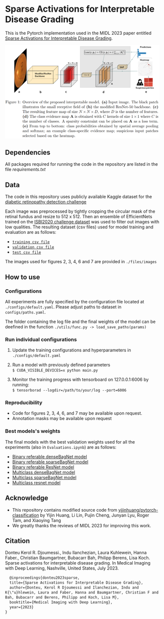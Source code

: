 # Sparse Activations for Interpretable Disease Grading
This is the Pytorch implementation used in the MIDL 2023 paper entitled [Sparse Activations for Interpretable Disease Grading](https://openreview.net/forum?id=us8BFTsWOq).

![Model's architecture](./files/models_architectures.png)

## Dependencies
All packages required for running the code in the repository are listed in the file _requirements.txt_

## Data
The code in this repository uses publicly available Kaggle dataset for the [diabetic retinopathy detection challenge](https://www.kaggle.com/c/diabetic-retinopathy-detection/data)

Each image was preprocessed by tightly cropping the circular mask of the retinal fundus and resize to 512 x 512. Then an ensemble of EfficientNets trained on the [ISBI2020 challenge dataset](https://isbi.deepdr.org/challenge2.html) was used to filter out images with low qualities. The resulting dataset (csv files) used for model training and evaluation are as follows: 
- [`training csv file`](./files/csv_files/kaggle_gradable_train.csv)
- [`validation csv file`](./files/csv_files/kaggle_gradable_val.csv)
- [`test csv file`](./files/csv_files/kaggle_gradable_test.csv) 

The images used for figures 2, 3, 4, 6 and 7 are provided in `./files/images`

## How to use
### Configurations
All experiments are fully specified by the configuration file located at `./configs/default.yaml`. Please adjust paths to dataset in `configs/paths.yaml`.

The folder containing the log file and the final weights of the model can be deefined in the function `./utils/func.py -> load_save_paths(params)`

### Run individual configurations
1. Update the training configurations and hyperparameters in `./configs/default.yaml`

2. Run a model with previously defined parameters <br>
``` $ CUDA_VISIBLE_DEVICES=x python main.py ```
3. Monitor the training progress with tensorboard on 127.0.0.1:6006 by running: <br>
```$ tensorborad --logdir=/path/to/your/log --port=6006```

### Reproducibility
- Code for figures 2, 3, 4, 6, and 7 may be available upon request.
- Annotation masks may be available upon request

### Best models's weights
The final models with the best validation weights used for all the experiments (also in `Evaluations.ipynb`) are as follows:
- [Binary referable denseBagNet model](https://drive.google.com/file/d/1xW4w04LDoOxvmU8ziwTvdALQU9i6UROC/view?usp=share_link)
- [Binary referable sparseBagNet model](https://drive.google.com/file/d/145h-2_HkA_S085OFTl1pN-8LI9ss-tET/view?usp=share_link)
- [Binary referable ResNet model](https://drive.google.com/file/d/1sVbANGkb0Tzgqh_5JrnPlG9ioVQKgmlw/view?usp=share_link)
- [Multiclass denseBagNet model](https://drive.google.com/file/d/1lQWMtnq1OQvKT_EVqDagCHGedXcCcbl_/view?usp=share_link)
- [Multiclass sparseBagNet model](https://drive.google.com/file/d/1rUxN1lAiyBZgjmqtozvbRDEwllwApHVM/view?usp=share_link)
- [Multiclass resnet model](https://drive.google.com/file/d/1_okXGC90rGAYSL2OXYdKUmq2ETX2TmA4/view?usp=share_link)

## Acknowledge
-  This repository contains modified source code from [yijinhuang/pytorch-classification](https://github.com/YijinHuang/pytorch-classification) by Yijin Huang, Li Lin, Pujin Cheng, Junyan Lyu, Roger Tam, and Xiaoying Tang 
- We greatly thanks the reviews of MIDL 2023 for improving this work.

## Citation
Donteu Kerol R. Djoumessi., Indu Ilanchezian, Laura Kuhlewein, Hanna Faber., Christian Baumgartner, Bubacarr Bah, Philipp Berens, Lisa Koch. Sparse activations for interpretable disease grading. In Medical Imaging with Deep Learning, Nashville, United States, July 2023.
```
  @inproceedings{donteu2023sparse,
  title={Sparse Activations for Interpretable Disease Grading},
  author={Donteu, Kerol R Djoumessi and Ilanchezian, Indu and K{\"u}hlewein, Laura and Faber, Hanna and Baumgartner, Christian F and Bah, Bubacarr and Berens, Philipp and Koch, Lisa M},
  booktitle={Medical Imaging with Deep Learning},
  year={2023}
}
```
